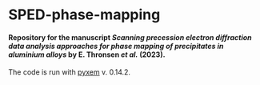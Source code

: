 # SPED-phase-mapping
#### Repository for the manuscript _Scanning precession electron diffraction data analysis approaches for phase mapping of precipitates in aluminium alloys_ by E. Thronsen _et al._ (2023).

The code is run with [pyxem]([https://pages.github.com/](https://github.com/pyxem/pyxem)) v. 0.14.2.
